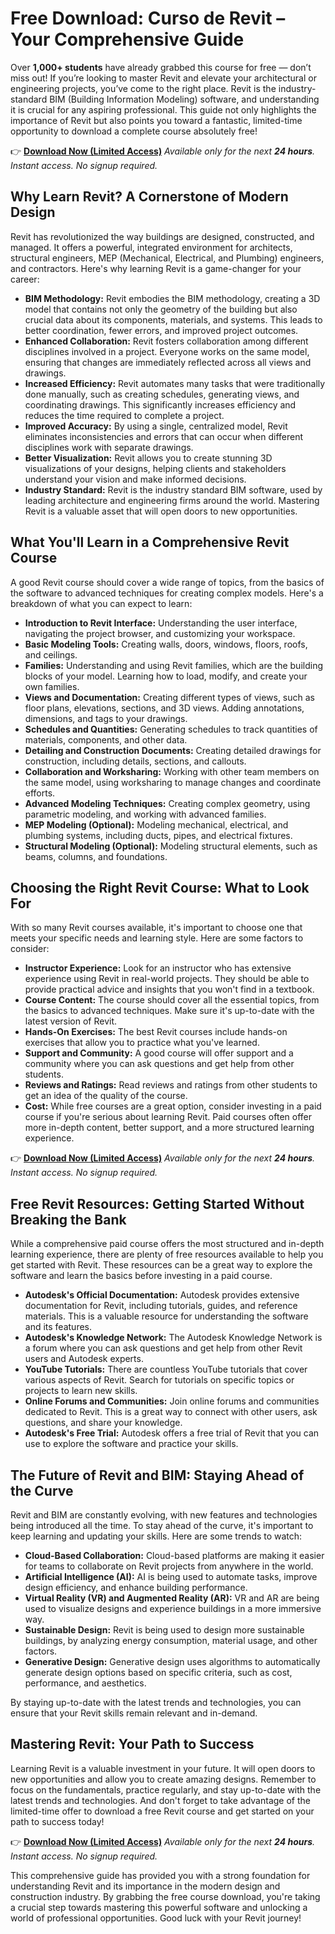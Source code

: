 # Free Download: Curso de Revit – Your Comprehensive Guide

Over **1,000+ students** have already grabbed this course for free — don’t miss out! If you’re looking to master Revit and elevate your architectural or engineering projects, you’ve come to the right place. Revit is the industry-standard BIM (Building Information Modeling) software, and understanding it is crucial for any aspiring professional. This guide not only highlights the importance of Revit but also points you toward a fantastic, limited-time opportunity to download a complete course absolutely free!

👉 **[Download Now (Limited Access)](https://udemywork.com/curso-de-revit)**
_Available only for the next **24 hours**. Instant access. No signup required._

## Why Learn Revit? A Cornerstone of Modern Design

Revit has revolutionized the way buildings are designed, constructed, and managed. It offers a powerful, integrated environment for architects, structural engineers, MEP (Mechanical, Electrical, and Plumbing) engineers, and contractors. Here's why learning Revit is a game-changer for your career:

*   **BIM Methodology:** Revit embodies the BIM methodology, creating a 3D model that contains not only the geometry of the building but also crucial data about its components, materials, and systems. This leads to better coordination, fewer errors, and improved project outcomes.
*   **Enhanced Collaboration:** Revit fosters collaboration among different disciplines involved in a project. Everyone works on the same model, ensuring that changes are immediately reflected across all views and drawings.
*   **Increased Efficiency:** Revit automates many tasks that were traditionally done manually, such as creating schedules, generating views, and coordinating drawings. This significantly increases efficiency and reduces the time required to complete a project.
*   **Improved Accuracy:** By using a single, centralized model, Revit eliminates inconsistencies and errors that can occur when different disciplines work with separate drawings.
*   **Better Visualization:** Revit allows you to create stunning 3D visualizations of your designs, helping clients and stakeholders understand your vision and make informed decisions.
*   **Industry Standard:** Revit is the industry standard BIM software, used by leading architecture and engineering firms around the world. Mastering Revit is a valuable asset that will open doors to new opportunities.

## What You'll Learn in a Comprehensive Revit Course

A good Revit course should cover a wide range of topics, from the basics of the software to advanced techniques for creating complex models. Here's a breakdown of what you can expect to learn:

*   **Introduction to Revit Interface:** Understanding the user interface, navigating the project browser, and customizing your workspace.
*   **Basic Modeling Tools:** Creating walls, doors, windows, floors, roofs, and ceilings.
*   **Families:** Understanding and using Revit families, which are the building blocks of your model. Learning how to load, modify, and create your own families.
*   **Views and Documentation:** Creating different types of views, such as floor plans, elevations, sections, and 3D views. Adding annotations, dimensions, and tags to your drawings.
*   **Schedules and Quantities:** Generating schedules to track quantities of materials, components, and other data.
*   **Detailing and Construction Documents:** Creating detailed drawings for construction, including details, sections, and callouts.
*   **Collaboration and Worksharing:** Working with other team members on the same model, using worksharing to manage changes and coordinate efforts.
*   **Advanced Modeling Techniques:** Creating complex geometry, using parametric modeling, and working with advanced families.
*   **MEP Modeling (Optional):** Modeling mechanical, electrical, and plumbing systems, including ducts, pipes, and electrical fixtures.
*   **Structural Modeling (Optional):** Modeling structural elements, such as beams, columns, and foundations.

## Choosing the Right Revit Course: What to Look For

With so many Revit courses available, it's important to choose one that meets your specific needs and learning style. Here are some factors to consider:

*   **Instructor Experience:** Look for an instructor who has extensive experience using Revit in real-world projects. They should be able to provide practical advice and insights that you won't find in a textbook.
*   **Course Content:** The course should cover all the essential topics, from the basics to advanced techniques. Make sure it's up-to-date with the latest version of Revit.
*   **Hands-On Exercises:** The best Revit courses include hands-on exercises that allow you to practice what you've learned.
*   **Support and Community:** A good course will offer support and a community where you can ask questions and get help from other students.
*   **Reviews and Ratings:** Read reviews and ratings from other students to get an idea of the quality of the course.
*   **Cost:** While free courses are a great option, consider investing in a paid course if you're serious about learning Revit. Paid courses often offer more in-depth content, better support, and a more structured learning experience.

👉 **[Download Now (Limited Access)](https://udemywork.com/curso-de-revit)**
_Available only for the next **24 hours**. Instant access. No signup required._

## Free Revit Resources: Getting Started Without Breaking the Bank

While a comprehensive paid course offers the most structured and in-depth learning experience, there are plenty of free resources available to help you get started with Revit. These resources can be a great way to explore the software and learn the basics before investing in a paid course.

*   **Autodesk's Official Documentation:** Autodesk provides extensive documentation for Revit, including tutorials, guides, and reference materials. This is a valuable resource for understanding the software and its features.
*   **Autodesk's Knowledge Network:** The Autodesk Knowledge Network is a forum where you can ask questions and get help from other Revit users and Autodesk experts.
*   **YouTube Tutorials:** There are countless YouTube tutorials that cover various aspects of Revit. Search for tutorials on specific topics or projects to learn new skills.
*   **Online Forums and Communities:** Join online forums and communities dedicated to Revit. This is a great way to connect with other users, ask questions, and share your knowledge.
*   **Autodesk's Free Trial:** Autodesk offers a free trial of Revit that you can use to explore the software and practice your skills.

## The Future of Revit and BIM: Staying Ahead of the Curve

Revit and BIM are constantly evolving, with new features and technologies being introduced all the time. To stay ahead of the curve, it's important to keep learning and updating your skills. Here are some trends to watch:

*   **Cloud-Based Collaboration:** Cloud-based platforms are making it easier for teams to collaborate on Revit projects from anywhere in the world.
*   **Artificial Intelligence (AI):** AI is being used to automate tasks, improve design efficiency, and enhance building performance.
*   **Virtual Reality (VR) and Augmented Reality (AR):** VR and AR are being used to visualize designs and experience buildings in a more immersive way.
*   **Sustainable Design:** Revit is being used to design more sustainable buildings, by analyzing energy consumption, material usage, and other factors.
*   **Generative Design:** Generative design uses algorithms to automatically generate design options based on specific criteria, such as cost, performance, and aesthetics.

By staying up-to-date with the latest trends and technologies, you can ensure that your Revit skills remain relevant and in-demand.

## Mastering Revit: Your Path to Success

Learning Revit is a valuable investment in your future. It will open doors to new opportunities and allow you to create amazing designs. Remember to focus on the fundamentals, practice regularly, and stay up-to-date with the latest trends and technologies. And don't forget to take advantage of the limited-time offer to download a free Revit course and get started on your path to success today!

👉 **[Download Now (Limited Access)](https://udemywork.com/curso-de-revit)**
_Available only for the next **24 hours**. Instant access. No signup required._

This comprehensive guide has provided you with a strong foundation for understanding Revit and its importance in the modern design and construction industry. By grabbing the free course download, you're taking a crucial step towards mastering this powerful software and unlocking a world of professional opportunities. Good luck with your Revit journey!
